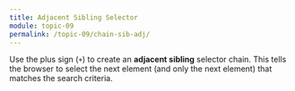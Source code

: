 ```yaml
---
title: Adjacent Sibling Selector
module: topic-09
permalink: /topic-09/chain-sib-adj/
---
```


<div class="divider-heading"></div>

Use the plus sign (`+`) to create an **adjacent sibling** selector chain. This tells the browser to select the next element (and only the next element) that matches the search criteria.


<div class="codepen-embed">
  <p data-height="600" data-theme-id="30567" data-slug-hash="OxqNvW" data-default-tab="css,result" data-user="Media-Ed-Online" data-embed-version="2" data-pen-title="[Topic-07]  Chaining Selectors, Pt. 4" class="codepen"></p>
</div>
